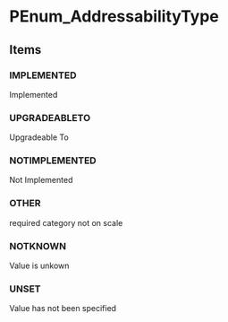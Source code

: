 # PEnum_AddressabilityType

## Items

### IMPLEMENTED
Implemented

### UPGRADEABLETO
Upgradeable To

### NOTIMPLEMENTED
Not Implemented

### OTHER
required category not on scale

### NOTKNOWN
Value is unkown

### UNSET
Value has not been specified
